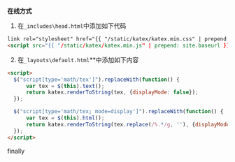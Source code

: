 **在线方式**
1. 在`_includes\head.html`中添加如下代码  
~~~html
link rel="stylesheet" href="{{ "/static/katex/katex.min.css" | prepend: site.baseurl }}">
<script src="{{ "/static/katex/katex.min.js" | prepend: site.baseurl }}"></script>
~~~  
2. 在`_layouts\default.html`*</body>*中添加如下内容  
~~~html
<script>
  $("script[type='math/tex']").replaceWith(function() {
      var tex = $(this).text();
      return katex.renderToString(tex, {displayMode: false});
  });

  $("script[type='math/tex; mode=display']").replaceWith(function() {
      var tex = $(this).html();
      return katex.renderToString(tex.replace(/%.*/g, ''), {displayMode: true});
  });
</script>
~~~  
finally